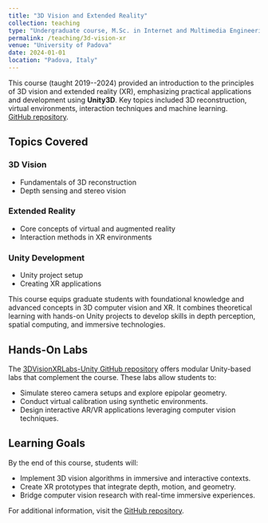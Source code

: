```yaml
---
title: "3D Vision and Extended Reality"
collection: teaching
type: "Undergraduate course, M.Sc. in Internet and Multimedia Engineering"
permalink: /teaching/3d-vision-xr
venue: "University of Padova"
date: 2024-01-01
location: "Padova, Italy"
---
```


This course (taught 2019--2024) provided an introduction to the principles of 3D vision and extended reality (XR), emphasizing practical applications and development using **Unity3D**. Key topics included 3D reconstruction, virtual environments, interaction techniques and machine learning. \
[GitHub repository](https://github.com/elenacamuffo/3DVisionXRLabs-Unity.git)<i class="fa-brands fa-github"></i>.

## Topics Covered

### 3D Vision
- Fundamentals of 3D reconstruction
- Depth sensing and stereo vision

### Extended Reality
- Core concepts of virtual and augmented reality
- Interaction methods in XR environments

### Unity Development
- Unity project setup
- Creating XR applications

This course equips graduate students with foundational knowledge and advanced concepts in 3D computer vision and XR. It combines theoretical learning with hands-on Unity projects to develop skills in depth perception, spatial computing, and immersive technologies.

## Hands-On Labs

The [3DVisionXRLabs-Unity GitHub repository](https://github.com/elenacamuffo/3DVisionXRLabs-Unity.git)<i class="fa-brands fa-github"></i> offers modular Unity-based labs that complement the course. These labs allow students to:

- Simulate stereo camera setups and explore epipolar geometry.
- Conduct virtual calibration using synthetic environments.
- Design interactive AR/VR applications leveraging computer vision techniques.

## Learning Goals

By the end of this course, students will:

- Implement 3D vision algorithms in immersive and interactive contexts.
- Create XR prototypes that integrate depth, motion, and geometry.
- Bridge computer vision research with real-time immersive experiences.

For additional information, visit the [GitHub repository](https://github.com/elenacamuffo/3DVisionXRLabs-Unity.git)<i class="fa-brands fa-github"></i>.